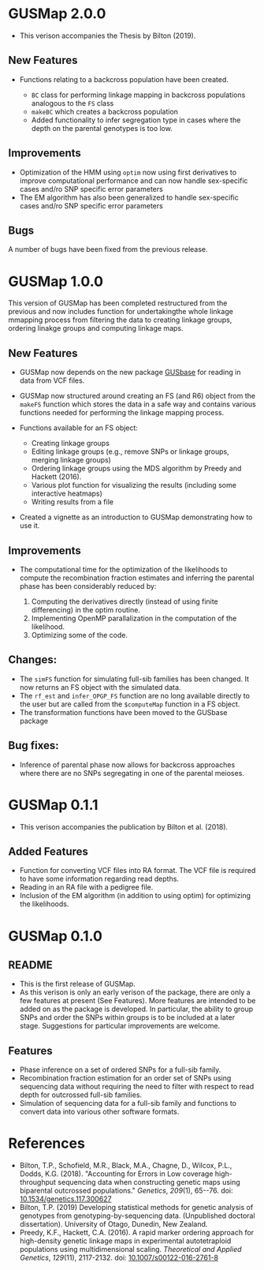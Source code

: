 
# GUSMap 2.0.0

* This verison accompanies the Thesis by Bilton (2019).

## New Features

* Functions relating to a backcross population have been created.
   
   * `BC` class for performing linkage mapping in backcross populations analogous to the `FS` class
   * `makeBC` which creates a backcross population
   * Added functionality to infer segregation type in cases where the depth on the parental genotypes is too low.

## Improvements

* Optimization of the HMM using `optim` now using first derivatives to improve computational performance and can now handle sex-specific cases and/ro SNP specific error parameters
* The EM algorithm has also been generalized to handle sex-specific cases and/ro SNP specific error parameters

## Bugs

A number of bugs have been fixed from the previous release.

# GUSMap 1.0.0

This version of GUSMap has been completed restructured from the previous and now includes function for undertakingthe whole linkage mmapping process from filtering the data to creating linkage groups, ordering linakge groups and computing linkage maps.

## New Features

* GUSMap now depends on the new package [GUSbase](https://github.com/tpbilton/GUSbase) for reading in data from VCF files.
* GUSMap now structured around creating an FS (and R6) object from the `makeFS` function which stores the data in a safe way and contains various functions needed for performing the linkage mapping process. 
* Functions available for an FS object:

   * Creating linkage groups
   * Editing linkage groups (e.g., remove SNPs or linkage groups, merging linkage groups)
   * Ordering linkage groups using the MDS algorithm by Preedy and Hackett (2016).
   * Various plot function for visualizing the results (including some interactive heatmaps)
   * Writing results from a file

* Created a vignette as an introduction to GUSMap demonstrating how to use it.
  
## Improvements

* The computational time for the optimization of the likelihoods to compute the recombination fraction estimates and inferring the parental phase has been considerably reduced by:

   1. Computing the derivatives directly (instead of using finite differencing) in the optim routine.
   2. Implementing OpenMP parallalization in the computation of the likelihood.
   3. Optimizing some of the code.
   
## Changes:

* The `simFS` function for simulating full-sib families has been changed. It now returns an FS object with the simulated data.
* The `rf_est` and `infer_OPGP_FS` function are no long available directly to the user but are called from the `$computeMap` function in a FS object.
* The transformation functions have been moved to the GUSbase package

## Bug fixes:

* Inference of parental phase now allows for backcross approaches where there are no SNPs segregating in one of the parental meioses.

# GUSMap 0.1.1

* This verison accompanies the publication by Bilton et al. (2018).

## Added Features

* Function for converting VCF files into RA format. The VCF file is required to have some information regarding read depths.
* Reading in an RA file with a pedigree file.
* Inclusion of the EM algorithm (in addition to using optim) for optimizing the likelihoods.

# GUSMap 0.1.0

## README 

* This is the first release of GUSMap.
* As this verison is only an early verison of the package, there are only a few features at present (See Features). More features are intended to be added on as the package is developed. In particular, the ability to group SNPs and order the SNPs within groups is to be included at a later stage. Suggestions for particular improvements are welcome.

## Features

* Phase inference on a set of ordered SNPs for a full-sib family.
* Recombination fraction estimation for an order set of SNPs using sequencing data without requiring the need to filter with respect to read depth for outcrossed full-sib families.
* Simulation of sequencing data for a full-sib family and functions to convert data into various other software formats.

# References

* Bilton, T.P., Schofield, M.R., Black, M.A., Chagne, D., Wilcox, P.L., Dodds, K.G. (2018). "Accounting for Errors in Low coverage high-throughput sequencing data when constructing genetic maps using biparental outcrossed populations." *Genetics*, *209*(1), 65--76. doi: [10.1534/genetics.117.300627](http://www.genetics.org/content/209/1/65)
* Bilton, T.P. (2019) Developing statistical methods for genetic analysis of genotypes from genotyping-by-sequencing data. (Unpublished doctoral dissertation). University of Otago, Dunedin, New Zealand.
* Preedy, K.F., Hackett, C.A. (2016). A rapid marker ordering approach for high-density genetic linkage maps in experimental autotetraploid populations using multidimensional scaling. *Theoretical and Applied Genetics*, *129*(11), 2117-2132. doi: [10.1007/s00122-016-2761-8](https://link.springer.com/article/10.1007%2Fs00122-016-2761-8) 
